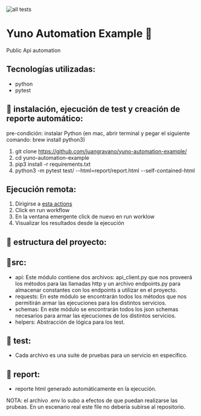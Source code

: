 ![all tests](https://github.com/juangravano/yuno-automation-example/actions/workflows/run-test.yml/badge.svg)


# Yuno Automation Example :robot:
Public Api automation

## Tecnologías utilizadas:
- python
- pytest

## :robot: instalación, ejecución de test y creación de reporte automático:
pre-condición: instalar Python (en mac, abrir terminal y pegar el siguiente comando: brew install python3)

1. git clone https://github.com/juangravano/yuno-automation-example/
2. cd yuno-automation-example
3. pip3 install -r requirements.txt
4. python3 -m pytest test/ --html=report/report.html --self-contained-html

## Ejecución remota:

1. Dirigirse a [esta actions](https://github.com/juangravano/yuno-automation-example/actions/workflows/run-test.yml)
2. Click en run workflow
3. En la ventana emergente click de nuevo en run worklow
4. Visualizar los resultados desde la ejecución

## :pushpin: estructura del proyecto:

  ## 📍src:
  - api: Este módulo contiene dos archivos: api_client.py que nos proveerá los métodos para las llamadas http y un archivo endpoints.py para almacenar constantes con los endpoints a utilizar en el proyecto.
  - requests: En este módulo se encontrarán todos los métodos que nos permitirán armar las ejecuciones para los distintos servicios.
  - schemas: En este módulo se encontrarán todos los json schemas necesarios para armar las ejecuciones de los distintos servicios.
  - helpers: Abstracción de lógica para los test.
  
  ## 📍 test:
  - Cada archivo es una suite de pruebas para un servicio en específico.
  
  ## 📍 report:
  - reporte html generado automáticamente en la ejecución.

  NOTA: el archivo .env lo subo a efectos de que puedan realizarse las prubeas. En un escenario real este file no debería subirse al repositorio.
